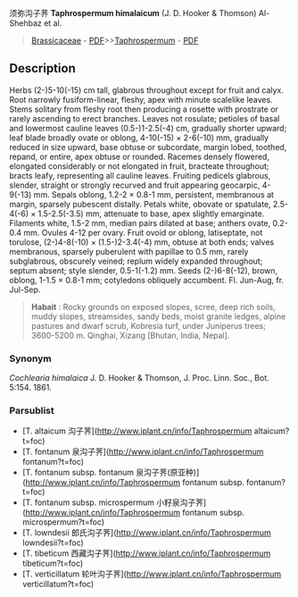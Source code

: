 须弥沟子荠 **Taphrospermum himalaicum** (J. D. Hooker & Thomson) Al-Shehbaz et al.

> [Brassicaceae](http://www.iplant.cn/info/Brassicaceae?t=foc) - [PDF](http://www.iplant.cn/foc/pdf/Brassicaceae.pdf)>>[Taphrospermum](http://www.iplant.cn/info/Taphrospermum?t=foc) - [PDF](http://www.iplant.cn/foc/pdf/Taphrospermum.pdf)

## Description

Herbs (2-)5-10(-15) cm tall, glabrous throughout except for fruit and calyx. Root narrowly fusiform-linear, fleshy, apex with minute scalelike leaves. Stems solitary from fleshy root then producing a rosette with prostrate or rarely ascending to erect branches. Leaves not rosulate; petioles of basal and lowermost cauline leaves (0.5-)1-2.5(-4) cm, gradually shorter upward; leaf blade broadly ovate or oblong, 4-10(-15) × 2-6(-10) mm, gradually reduced in size upward, base obtuse or subcordate, margin lobed, toothed, repand, or entire, apex obtuse or rounded. Racemes densely flowered, elongated considerably or not elongated in fruit, bracteate throughout; bracts leafy, representing all cauline leaves. Fruiting pedicels glabrous, slender, straight or strongly recurved and fruit appearing geocarpic, 4-9(-13) mm. Sepals oblong, 1.2-2 × 0.8-1 mm, persistent, membranous at margin, sparsely pubescent distally. Petals white, obovate or spatulate, 2.5-4(-6) × 1.5-2.5(-3.5) mm, attenuate to base, apex slightly emarginate. Filaments white, 1.5-2 mm, median pairs dilated at base; anthers ovate, 0.2-0.4 mm. Ovules 4-12 per ovary. Fruit ovoid or oblong, latiseptate, not torulose, (2-)4-8(-10) × (1.5-)2-3.4(-4) mm, obtuse at both ends; valves membranous, sparsely puberulent with papillae to 0.5 mm, rarely subglabrous, obscurely veined; replum widely expanded throughout; septum absent; style slender, 0.5-1(-1.2) mm. Seeds (2-)6-8(-12), brown, oblong, 1-1.5 × 0.8-1 mm; cotyledons obliquely accumbent. Fl. Jun-Aug, fr. Jul-Sep.


> **Habait** : 
> Rocky grounds on exposed slopes, scree, deep rich soils, muddy slopes, streamsides, sandy beds, moist granite ledges, alpine pastures and dwarf scrub, Kobresia turf, under Juniperus trees; 3600-5200 m. Qinghai, Xizang [Bhutan, India, Nepal].

### Synonym
*Cochlearia himalaica* J. D. Hooker & Thomson, J. Proc. Linn. Soc., Bot. 5:154. 1861.

### Parsublist

* [T.  altaicum  沟子荠](http://www.iplant.cn/info/Taphrospermum altaicum?t=foc)
* [T.  fontanum  泉沟子荠](http://www.iplant.cn/info/Taphrospermum fontanum?t=foc)
* [T.  fontanum subsp. fontanum  泉沟子荠(原亚种)](http://www.iplant.cn/info/Taphrospermum fontanum subsp. fontanum?t=foc)
* [T.  fontanum subsp. microspermum  小籽泉沟子荠](http://www.iplant.cn/info/Taphrospermum fontanum subsp. microspermum?t=foc)
* [T.  lowndesii  郎氏沟子荠](http://www.iplant.cn/info/Taphrospermum lowndesii?t=foc)
* [T.  tibeticum  西藏沟子荠](http://www.iplant.cn/info/Taphrospermum tibeticum?t=foc)
* [T.  verticillatum  轮叶沟子荠](http://www.iplant.cn/info/Taphrospermum verticillatum?t=foc)
